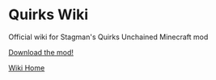 # Quirks Wiki
Official wiki for Stagman's Quirks Unchained Minecraft mod

[Download the mod!](https://www.curseforge.com/minecraft/mc-mods/quirksunchained)

[Wiki Home](https://github.com/RealSandy/quirks-wiki/wiki#quirks-unchained-wiki)

